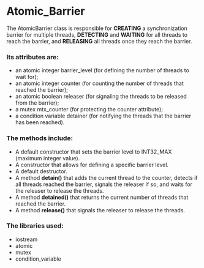 <h1>Atomic_Barrier</h1>

<p>The AtomicBarrier class is responsible for <b>CREATING</b> a synchronization barrier for multiple threads, <b>DETECTING</b> and <b>WAITING</b> for all threads to reach the barrier, and <b>RELEASING</b> all threads once they reach the barrier.</p>

<h3>Its attributes are:</h3>
<ul>
  <li>an atomic integer barrier_level (for defining the number of threads to wait for);</li>
  <li>an atomic integer counter (for counting the number of threads that reached the barrier);</li>
  <li>an atomic boolean releaser (for signaling the threads to be released from the barrier);</li>
  <li>a mutex mtx_counter (for protecting the counter attribute);</li>
  <li>a condition variable detainer (for notifying the threads that the barrier has been reached).</li>
</ul>
  
<h3>The methods include:</h3>
<ul>
  <li>A default constructor that sets the barrier level to INT32_MAX (maximum integer value).</li>
  <li>A constructor that allows for defining a specific barrier level.</li>
  <li>A default destructor.</li>
  <li>A method <b>detain()</b> that adds the current thread to the counter, detects if all threads reached the barrier, signals the releaser if so, and waits for the releaser to release the threads.</li>
  <li>A method <b>detained()</b> that returns the current number of threads that reached the barrier.</li>
  <li>A method <b>release()</b> that signals the releaser to release the threads.</li>
</ul>

<h3>The libraries used:</h3>
<ul>
  <li>iostream</li>
  <li>atomic</li>
  <li>mutex</li>
  <li>condition_variable</li>
</ul>
